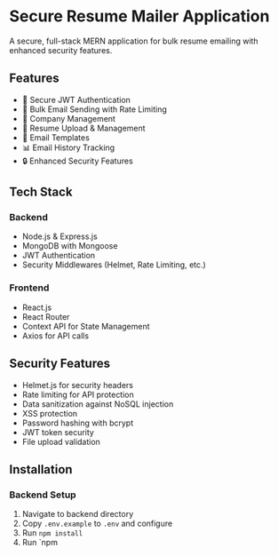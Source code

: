 # Secure Resume Mailer Application

A secure, full-stack MERN application for bulk resume emailing with enhanced security features.

## Features

- 🔐 Secure JWT Authentication
- 📧 Bulk Email Sending with Rate Limiting
- 🏢 Company Management
- 📄 Resume Upload & Management
- 📝 Email Templates
- 📊 Email History Tracking
- 🔒 Enhanced Security Features

## Tech Stack

### Backend
- Node.js & Express.js
- MongoDB with Mongoose
- JWT Authentication
- Security Middlewares (Helmet, Rate Limiting, etc.)

### Frontend
- React.js
- React Router
- Context API for State Management
- Axios for API calls

## Security Features

- Helmet.js for security headers
- Rate limiting for API protection
- Data sanitization against NoSQL injection
- XSS protection
- Password hashing with bcrypt
- JWT token security
- File upload validation

## Installation

### Backend Setup
1. Navigate to backend directory
2. Copy `.env.example` to `.env` and configure
3. Run `npm install`
4. Run `npm